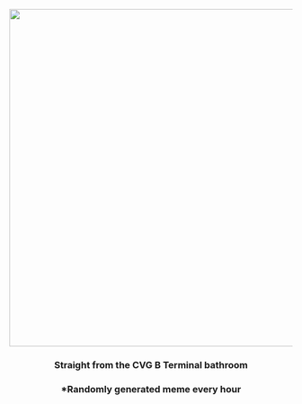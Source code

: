 <p align="center">
        <img src="https://i.redd.it/x194ys5t13k91.jpg" width="600" height="600">
        </p>
        <h3 align="center">Straight from the CVG B Terminal bathroom</h3>
        <h3 align="center">*Randomly generated meme every hour</h3>
    